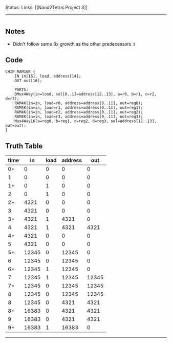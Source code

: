Status:
Links: [[Nand2Tetris Project 3]]
___
#  
## Notes
- Didn't follow same 8x growth as the other predecessors :(

## Code
```
CHIP RAM16K {
    IN in[16], load, address[14];
    OUT out[16];

    PARTS:
    DMux4Way(in=load, sel[0..1]=address[12..13], a=r0, b=r1, c=r2, d=r3);
    RAM4K(in=in, load=r0, address=address[0..11], out=reg0);
	RAM4K(in=in, load=r1, address=address[0..11], out=reg1);
	RAM4K(in=in, load=r2, address=address[0..11], out=reg2);
	RAM4K(in=in, load=r3, address=address[0..11], out=reg3);
	Mux4Way16(a=reg0, b=reg1, c=reg2, d=reg3, sel=address[12..13], out=out);
}
```
## Truth Table
| time | in    | load | address | out   |
| ---- | ----- | ---- | ------- | ----- |
| 0+   | 0     | 0    | 0       | 0     |
| 1    | 0     | 0    | 0       | 0     |
| 1+   | 0     | 1    | 0       | 0     |
| 2    | 0     | 1    | 0       | 0     |
| 2+   | 4321  | 0    | 0       | 0     |
| 3    | 4321  | 0    | 0       | 0     |
| 3+   | 4321  | 1    | 4321    | 0     |
| 4    | 4321  | 1    | 4321    | 4321  |
| 4+   | 4321  | 0    | 0       | 0     |
| 5    | 4321  | 0    | 0       | 0     |
| 5+   | 12345 | 0    | 12345   | 0     |
| 6    | 12345 | 0    | 12345   | 0     |
| 6+   | 12345 | 1    | 12345   | 0     |
| 7    | 12345 | 1    | 12345   | 12345 |
| 7+   | 12345 | 0    | 12345   | 12345 |
| 8    | 12345 | 0    | 12345   | 12345 |
| 8    | 12345 | 0    | 4321    | 4321  |
| 8+   | 16383 | 0    | 4321    | 4321  |
| 9    | 16383 | 0    | 4321    | 4321  |
| 9+   | 16383 | 1    | 16383   | 0     |
___
